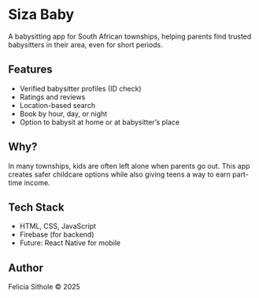 # Siza Baby

A babysitting app for South African townships, helping parents find trusted babysitters in their area, even for short periods.

## Features
- Verified babysitter profiles (ID check)
- Ratings and reviews
- Location-based search
- Book by hour, day, or night
- Option to babysit at home or at babysitter’s place

## Why?
In many townships, kids are often left alone when parents go out. This app creates safer childcare options while also giving teens a way to earn part-time income.

## Tech Stack
- HTML, CSS, JavaScript
- Firebase (for backend)
- Future: React Native for mobile

## Author
Felicia Sithole © 2025

